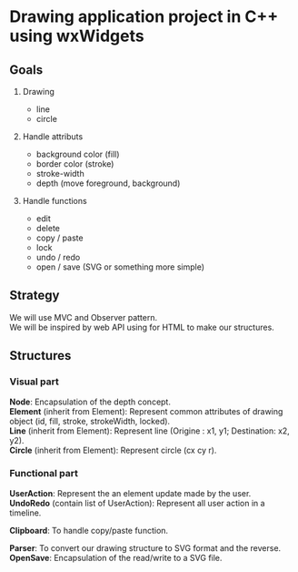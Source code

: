 # Drawing application project in C++ using wxWidgets

## Goals
1. Drawing
   - line
   - circle

2. Handle attributs
   - background color (fill)
   - border color (stroke)
   - stroke-width
   - depth (move foreground, background)

3. Handle functions
   - edit
   - delete
   - copy / paste
   - lock
   - undo / redo
   - open / save (SVG or something more simple)

## Strategy

We will use MVC and Observer pattern.  
We will be inspired by web API using for HTML to make our structures.  

## Structures

### Visual part

**Node**: Encapsulation of the depth concept.  
**Element** (inherit from Element): Represent common attributes of drawing object (id, fill, stroke, strokeWidth, locked).  
**Line** (inherit from Element): Represent line (Origine : x1, y1; Destination: x2, y2).  
**Circle** (inherit from Element): Represent circle (cx cy r).  

### Functional part

**UserAction**: Represent the an element update made by the user.  
**UndoRedo** (contain list of UserAction): Represent all user action in a timeline.  

**Clipboard**: To handle copy/paste function.  

**Parser**: To convert our drawing structure to SVG format and the reverse.  
**OpenSave**: Encapsulation of the read/write to a SVG file.  
